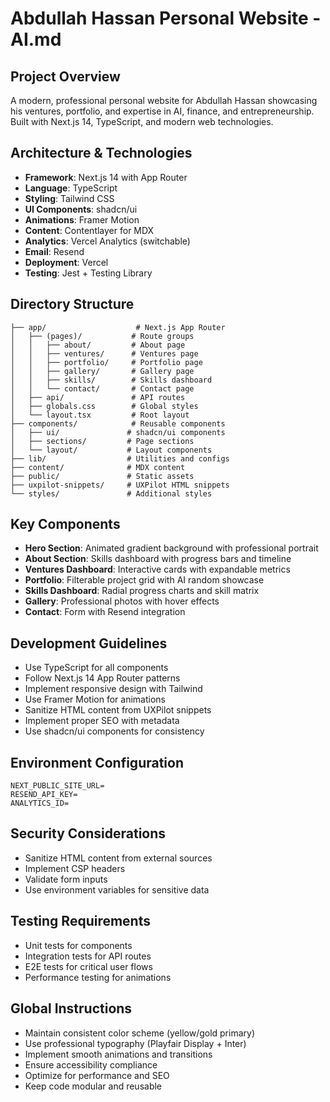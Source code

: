 # Abdullah Hassan Personal Website - AI.md

## Project Overview
A modern, professional personal website for Abdullah Hassan showcasing his ventures, portfolio, and expertise in AI, finance, and entrepreneurship. Built with Next.js 14, TypeScript, and modern web technologies.

## Architecture & Technologies
- **Framework**: Next.js 14 with App Router
- **Language**: TypeScript
- **Styling**: Tailwind CSS
- **UI Components**: shadcn/ui
- **Animations**: Framer Motion
- **Content**: Contentlayer for MDX
- **Analytics**: Vercel Analytics (switchable)
- **Email**: Resend
- **Deployment**: Vercel
- **Testing**: Jest + Testing Library

## Directory Structure
```
├── app/                    # Next.js App Router
│   ├── (pages)/           # Route groups
│   │   ├── about/         # About page
│   │   ├── ventures/      # Ventures page
│   │   ├── portfolio/     # Portfolio page
│   │   ├── gallery/       # Gallery page
│   │   ├── skills/        # Skills dashboard
│   │   └── contact/       # Contact page
│   ├── api/               # API routes
│   ├── globals.css        # Global styles
│   └── layout.tsx         # Root layout
├── components/            # Reusable components
│   ├── ui/               # shadcn/ui components
│   ├── sections/         # Page sections
│   └── layout/           # Layout components
├── lib/                  # Utilities and configs
├── content/              # MDX content
├── public/               # Static assets
├── uxpilot-snippets/     # UXPilot HTML snippets
└── styles/               # Additional styles
```

## Key Components
- **Hero Section**: Animated gradient background with professional portrait
- **About Section**: Skills dashboard with progress bars and timeline
- **Ventures Dashboard**: Interactive cards with expandable metrics
- **Portfolio**: Filterable project grid with AI random showcase
- **Skills Dashboard**: Radial progress charts and skill matrix
- **Gallery**: Professional photos with hover effects
- **Contact**: Form with Resend integration

## Development Guidelines
- Use TypeScript for all components
- Follow Next.js 14 App Router patterns
- Implement responsive design with Tailwind
- Use Framer Motion for animations
- Sanitize HTML content from UXPilot snippets
- Implement proper SEO with metadata
- Use shadcn/ui components for consistency

## Environment Configuration
```env
NEXT_PUBLIC_SITE_URL=
RESEND_API_KEY=
ANALYTICS_ID=
```

## Security Considerations
- Sanitize HTML content from external sources
- Implement CSP headers
- Validate form inputs
- Use environment variables for sensitive data

## Testing Requirements
- Unit tests for components
- Integration tests for API routes
- E2E tests for critical user flows
- Performance testing for animations

## Global Instructions
- Maintain consistent color scheme (yellow/gold primary)
- Use professional typography (Playfair Display + Inter)
- Implement smooth animations and transitions
- Ensure accessibility compliance
- Optimize for performance and SEO
- Keep code modular and reusable
